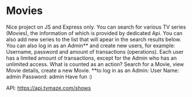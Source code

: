 # Movies
Nice project on JS and Express only.  You can search for various TV series (Movies), the information of which is provided by dedicated Api. You can also add new series to the list that will apear in the search results below. You can also log in as an Admin** and create new users, for example: Username, password and amount of transactions (operations).  Each user has a limited amount of transactions, except for the Admin who has an unlimited access.  What is counted as an action? Search for a Movie, view Movie details, create a new Movie.  **to log in as an Admin: User Name: admin Password: admin  Have fun :)

API: https://api.tvmaze.com/shows
